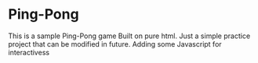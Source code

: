 # Ping-Pong
This is a sample Ping-Pong game
Built on pure html.
Just a simple practice project that can be modified in future.
Adding some Javascript for interactivess
